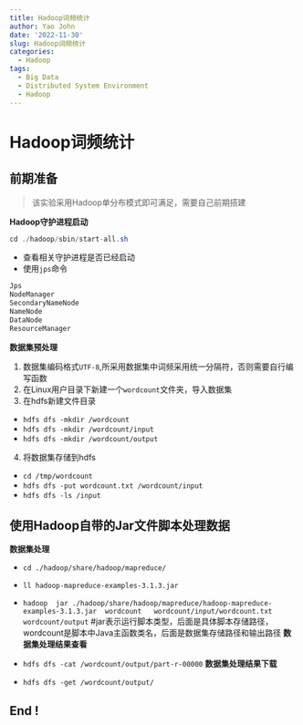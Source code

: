 ```yaml
---
title: Hadoop词频统计
author: Yao John
date: '2022-11-30'
slug: Hadoop词频统计
categories:
  - Hadoop
tags:
  - Big Data
  - Distributed System Environment
  - Hadoop
---
```


# Hadoop词频统计

## 前期准备

> 该实验采用Hadoop单分布模式即可满足，需要自己前期搭建

**Hadoop守护进程启动**

```JAVA
cd ./hadoop/sbin/start-all.sh
```

- 查看相关守护进程是否已经启动
- 使用`jps`命令

```JAVA
Jps
NodeManager
SecondaryNameNode
NameNode
DataNode
ResourceManager
```

**数据集预处理**

1. 数据集编码格式`UTF-8`,所采用数据集中词频采用统一分隔符，否则需要自行编写函数
2. 在Linux用户目录下新建一个`wordcount`文件夹，导入数据集
3. 在hdfs新建文件目录

- `hdfs dfs -mkdir /wordcount`
- `hdfs dfs -mkdir /wordcount/input`
- `hdfs dfs -mkdir /wordcount/output`

4. 将数据集存储到hdfs

- `cd /tmp/wordcount`
- `hdfs dfs -put wordcount.txt /wordcount/input`
- `hdfs dfs -ls /input`

## 使用Hadoop自带的Jar文件脚本处理数据

**数据集处理**

- `cd ./hadoop/share/hadoop/mapreduce/` 
- `ll hadoop-mapreduce-examples-3.1.3.jar`

- `hadoop  jar ./hadoop/share/hadoop/mapreduce/hadoop-mapreduce-examples-3.1.3.jar  wordcount   wordcount/input/wordcount.txt  wordcount/output`
  #jar表示运行脚本类型，后面是具体脚本存储路径，wordcount是脚本中Java主函数类名，后面是数据集存储路径和输出路径
  **数据集处理结果查看**
- `hdfs dfs -cat /wordcount/output/part-r-00000`
  **数据集处理结果下载**
- `hdfs dfs -get /wordcount/output/`

## End !